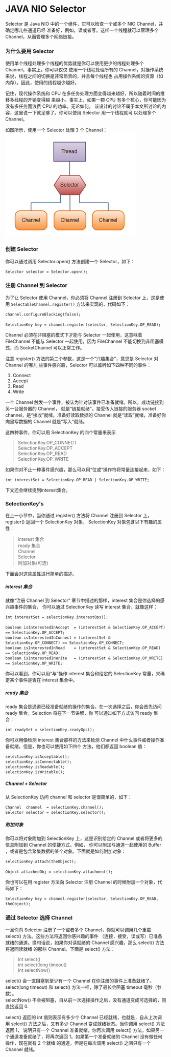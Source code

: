 # JAVA NIO Selector

Selector 是 Java NIO 中的一个组件，它可以检查一个或多个 NIO Channel，并确定哪儿些通道已经
准备好，例如，读或者写。这样一个线程就可以管理多个 Channel，从而管理多个网络链接。

### 为什么要用 Selector

使用单个线程处理多个线程的优势就是你可以使用更少的线程处理多个 Channel，事实上，你可以仅仅
使用一个线程处理所有的 Channel，对操作系统来说，线程之间的切换是非常昂贵的，并且每个线程也
占用操作系统的资源（如内存）。因此，使用的线程越少越好。

记住，现代操作系统和 CPU 在多任务处理方面变得越来越好，所以随着时间的推移多线程的开销变得越
来越小。事实上，如果一颗 CPU 有多个核心，你可能因为没有多任务而浪费 CPU 的功率。无论如何，
该设计的讨论不属于本文所讨论的内容，这里说一下就足够了。你可以使用 Selector 用一个线程就可
以处理多个 Channel。

如图所示，使用一个 Selector 处理 3 个 Channel：   
![OverviewSelectors](./images/overview-selectors.png)

### 创建 Selector
你可以通过调用 Selector.open() 方法创建一个 Selector，如下：
```
Selector selector = Selector.open();
```

### 注册 Channel 到 Selector
为了让 Selector 使用 Channel，你必须将 Channel 注册到 Selector 上，这是使用 
`SelectableChannel.register()` 方法来实现的，代码如下：   

```
channel.configureBlocking(false);

SelectionKey key = channel.register(selector, SelectionKey.OP_READ);
```
Channel 必须在非阻塞的模式下才能与 Selector 一起使用，这意味着 FileChannel 不能与 Selector
一起使用，因为 FileChannel 不能切换到非阻塞模式，而 SocketChannel 可以正常工作。

注意 register() 方法的第二个参数，这是一个“兴趣集合”，意思是 Selector 对 Channel 的哪儿
些事件感兴趣，Selector 可以监听如下四种不同的事件：  
1. Connect
2. Accept
3. Read
4. Write

一个 Channel 触发一个事件，被认为针对该事件已准备就绪。所以，成功链接到另一台服务器的 Channel，
就是“链接就绪”，接受传入链接的服务器 socket channel，是“接收”就绪，准备好读取数据的 Channel
就是“读取”就绪，准备好你向里写数据的 Channel 就是“写入”就绪。

这四种事件，你可以用 SelectionKey 的四个常量来表示

> SelectionKey.OP_CONNECT  
> SelectionKey.OP_ACCEPT  
> SelectionKey.OP_READ  
> SelectionKey.OP_WRITE  

如果你对不止一种事件感兴趣，那么可以用“位或”操作符将常量连接起来，如下：

```
int interestSet = SelectionKey.OP_READ | SelectionKey.OP_WRITE;    
```

下文还会继续提到interest集合。

### SelectionKey's 

在上一小节中，当你通过 register() 方法将 Channel 注册到 Selector 上，register() 返回一个 SelectionKey 对象，
SelectionKey 对象包含以下有趣的属性：   
> interest 集合  
> ready 集合   
> Channel  
> Selector  
> 附加对象(可选)  

下面会对这些属性进行简单的描述。

##### interest 集合

就像“注册 Channel 到 Selector” 章节中描述的那样，interest 集合是你选择的感兴趣事件的集合，
你可以通过 SelectionKey 读写 interest 集合，就像这样：  
```
int interestSet = selectionKey.interestOps();

boolean isInterestedInAccept  = (interestSet & SelectionKey.OP_ACCEPT) == SelectionKey.OP_ACCEPT;
boolean isInterestedInConnect = (interestSet & SelectionKey.OP_CONNECT) == SelectionKey.OP_CONNECT;
boolean isInterestedInRead    = (interestSet & SelectionKey.OP_READ) == SelectionKey.OP_READ;
boolean isInterestedInWrite   = (interestSet & SelectionKey.OP_WRITE) == SelectionKey.OP_WRITE;    
```
你可以看到，你可以用“与”操作 interest 集合和给定的 SelectionKey 常量，来确定某个事件是否在 interest 集合中。

##### ready 集合
ready 集合是通道已经准备就绪的操作的集合。在一次选择之后，你会首先访问 ready 集合，Selection 将在下一节讲解，你
可以通过如下方式访问 ready 集合：

```
int readySet = selectionKey.readyOps();
```
你可以用像检测 interest 集合那样的方法来检测 Channel 中什么事件或者操作准备就绪。但是，你也可以使用如下四个
方法，他们都返回 boolean 值：  
```
selectionKey.isAcceptable();
selectionKey.isConnectable();
selectionKey.isReadable();
selectionKey.isWritable();
```

##### Channel + Selector
从 SelectionKey 访问 channel 和 selector 是很简单的，如下：
```
Channel  channel  = selectionKey.channel();
Selector selector = selectionKey.selector();    
```

##### 附加对象
你可以将对象附加到 SelectionKey 上，这是识别给定的 Channel 或者将更多的信息附加到 Channel 的便捷方式。例如，
你可以附加与通道一起使用的 Buffer ，或者是包含聚集数据的某个对象。下面就是如何附加对象：
```
selectionKey.attach(theObject);

Object attachedObj = selectionKey.attachment();
```
你也可以在用 register 方法向 Selector 注册 Channel 的时候附加一个对象，代码如下：
```
SelectionKey key = channel.register(selector, SelectionKey.OP_READ, theObject);
```

### 通过 Selector 选择 Channel
一旦你向 Selector 注册了一个或者多个 Channel，你就可以调用几个重载 select() 方法。这些方法将返回你感兴趣的事件
（连接，接受，读或写）已准备就绪的通道。换句话说，如果你对读就绪的 Channel 感兴趣，那么 select() 方法将返回读就绪
的那些 Channel。下面是 select() 方法：  
> int select()  
> int select(long timeout)  
> int selectNow()  

select() 会一直阻塞到至少有一个 Channel 在你注册的事件上准备就绪了。  
select(long timeout) 和 select() 方法一样，除了最长会阻塞 timeout 毫秒（参数）。  
selectNow() 不会被阻塞，自从前一次选择操作之后，没有通道变成可选择的，则直接返回 0.

select() 返回的 int 值则表示有多少个 Channel 已经就绪，也就是，自从上次调用 select() 方法之后，又有多少
Channel 变成就绪状态。当你调用 select() 方法返回 1， 说明只有一个 Channel 准备就绪，你再次调用 select()
方法，如果另一个通道准备就绪了，将再次返回 1。如果第一个准备就绪的 Channel 没有做任何操作，现在就有 2 个就绪
的通道，但是在每次调用 select() 之间只有一个 Channel 就绪。







































